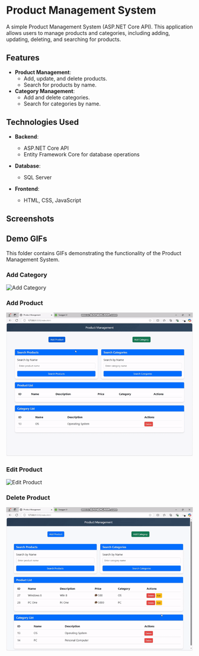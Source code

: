 # Product Management System

A simple Product Management System (ASP.NET Core API). This application allows users to manage products and categories, including adding, updating, deleting, and searching for products.

## Features

- **Product Management**:
  - Add, update, and delete products.
  - Search for products by name.
- **Category Management**:
  - Add and delete categories.
  - Search for categories by name.


## Technologies Used
- **Backend**:
  - ASP.NET Core API
  - Entity Framework Core for database operations
- **Database**:
  - SQL Server
    
- **Frontend**:
  - HTML, CSS, JavaScript




## Screenshots

## Demo GIFs

This folder contains GIFs demonstrating the functionality of the Product Management System.

### Add Category
![Add Category]([[https://github.com/Moh-Gomma/Product-Managment/blob/main/ProductFF/Gif/Addcatgif.gif](https://github.com/Moh-Gomma/Product-Managment/blob/b34f370db5e830f62192075113b5f12c09c1dae7/ProductFF/Gif/AddCat.gif)](https://github.com/Moh-Gomma/Product-Managment/blob/main/ProductFF/Gif/AddCat.gif?raw=true))

### Add Product
![Add Product](https://github.com/Moh-Gomma/Product-Managment/blob/main/ProductFF/Gif/addpro.gif)

### Edit Product
![Edit Product]([[https://github.com/Moh-Gomma/Product-Managment/blob/main/ProductFF/Gif/Editgif.gif](https://github.com/Moh-Gomma/Product-Managment/blob/fbcf6ddae0bc2ce621286ec0c8fc039ae9e6f781/ProductFF/Gif/Edit.gif)](https://github.com/Moh-Gomma/Product-Managment/blob/main/ProductFF/Gif/Edit.gif?raw=true))


### Delete Product
![Delete Product](https://github.com/Moh-Gomma/Product-Managment/blob/main/ProductFF/Gif/delete.gif)

